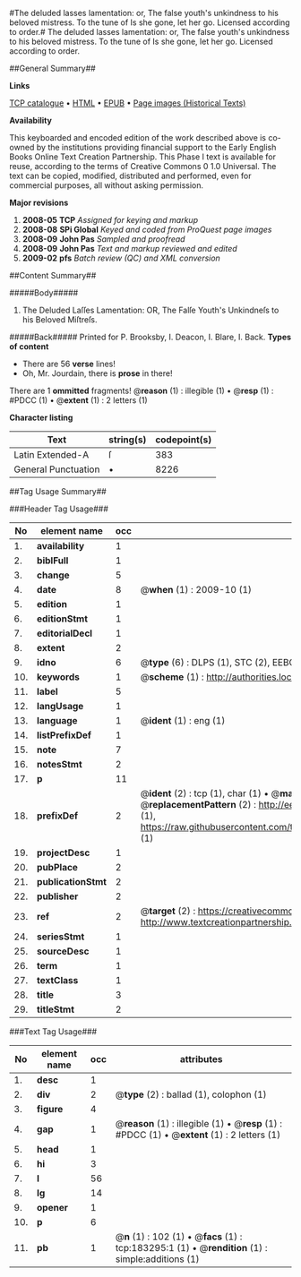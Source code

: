 #The deluded lasses lamentation: or, The false youth's unkindness to his beloved mistress. To the tune of Is she gone, let her go. Licensed according to order.#
The deluded lasses lamentation: or, The false youth's unkindness to his beloved mistress. To the tune of Is she gone, let her go. Licensed according to order.

##General Summary##

**Links**

[TCP catalogue](http://www.ota.ox.ac.uk/tcp/)  • 
[HTML](http://tei.it.ox.ac.uk/tcp/Texts-HTML/free/B02/B02928.html)  • 
[EPUB](http://tei.it.ox.ac.uk/tcp/Texts-EPUB/free/B02/B02928.epub) • 
[Page images (Historical Texts)](https://data.historicaltexts.jisc.ac.uk/view?pubId=eebo-99887673e&pageId=eebo-99887673e-183295-1)

**Availability**

This keyboarded and encoded edition of the
	       work described above is co-owned by the institutions
	       providing financial support to the Early English Books
	       Online Text Creation Partnership. This Phase I text is
	       available for reuse, according to the terms of Creative
	       Commons 0 1.0 Universal. The text can be copied,
	       modified, distributed and performed, even for
	       commercial purposes, all without asking permission.

**Major revisions**

1. __2008-05__ __TCP__ *Assigned for keying and markup*
1. __2008-08__ __SPi Global__ *Keyed and coded from ProQuest page images*
1. __2008-09__ __John Pas__ *Sampled and proofread*
1. __2008-09__ __John Pas__ *Text and markup reviewed and edited*
1. __2009-02__ __pfs__ *Batch review (QC) and XML conversion*

##Content Summary##

#####Body#####

1. The Deluded Laſſes Lamentation: OR, The Falſe Youth's Unkindneſs to his Beloved Miſtreſs.

#####Back#####
Printed for P. Brooksby, I. Deacon, I. Blare, I. Back.
**Types of content**

  * There are 56 **verse** lines!
  * Oh, Mr. Jourdain, there is **prose** in there!

There are 1 **ommitted** fragments! 
 @__reason__ (1) : illegible (1)  •  @__resp__ (1) : #PDCC (1)  •  @__extent__ (1) : 2 letters (1)

**Character listing**


|Text|string(s)|codepoint(s)|
|---|---|---|
|Latin Extended-A|ſ|383|
|General Punctuation|•|8226|

##Tag Usage Summary##

###Header Tag Usage###

|No|element name|occ|attributes|
|---|---|---|---|
|1.|__availability__|1||
|2.|__biblFull__|1||
|3.|__change__|5||
|4.|__date__|8| @__when__ (1) : 2009-10 (1)|
|5.|__edition__|1||
|6.|__editionStmt__|1||
|7.|__editorialDecl__|1||
|8.|__extent__|2||
|9.|__idno__|6| @__type__ (6) : DLPS (1), STC (2), EEBO-CITATION (1), PROQUEST (1), VID (1)|
|10.|__keywords__|1| @__scheme__ (1) : http://authorities.loc.gov/ (1)|
|11.|__label__|5||
|12.|__langUsage__|1||
|13.|__language__|1| @__ident__ (1) : eng (1)|
|14.|__listPrefixDef__|1||
|15.|__note__|7||
|16.|__notesStmt__|2||
|17.|__p__|11||
|18.|__prefixDef__|2| @__ident__ (2) : tcp (1), char (1)  •  @__matchPattern__ (2) : ([0-9\-]+):([0-9IVX]+) (1), (.+) (1)  •  @__replacementPattern__ (2) : http://eebo.chadwyck.com/downloadtiff?vid=$1&page=$2 (1), https://raw.githubusercontent.com/textcreationpartnership/Texts/master/tcpchars.xml#$1 (1)|
|19.|__projectDesc__|1||
|20.|__pubPlace__|2||
|21.|__publicationStmt__|2||
|22.|__publisher__|2||
|23.|__ref__|2| @__target__ (2) : https://creativecommons.org/publicdomain/zero/1.0/ (1), http://www.textcreationpartnership.org/docs/. (1)|
|24.|__seriesStmt__|1||
|25.|__sourceDesc__|1||
|26.|__term__|1||
|27.|__textClass__|1||
|28.|__title__|3||
|29.|__titleStmt__|2||


###Text Tag Usage###

|No|element name|occ|attributes|
|---|---|---|---|
|1.|__desc__|1||
|2.|__div__|2| @__type__ (2) : ballad (1), colophon (1)|
|3.|__figure__|4||
|4.|__gap__|1| @__reason__ (1) : illegible (1)  •  @__resp__ (1) : #PDCC (1)  •  @__extent__ (1) : 2 letters (1)|
|5.|__head__|1||
|6.|__hi__|3||
|7.|__l__|56||
|8.|__lg__|14||
|9.|__opener__|1||
|10.|__p__|6||
|11.|__pb__|1| @__n__ (1) : 102 (1)  •  @__facs__ (1) : tcp:183295:1 (1)  •  @__rendition__ (1) : simple:additions (1)|
